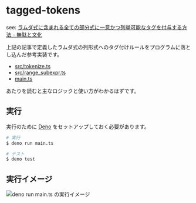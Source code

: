 # tagged-tokens

see: [ラムダ式に含まれる全ての部分式に一意かつ列挙可能なタグを付与する方法 - 無駄と文化]()

上記の記事で定義したラムダ式の列形式へのタグ付けルールをプログラムに落とし込んだ参考実装です。

- [src/tokenize.ts](https://github.com/todays-mitsui/tagged-tokens/blob/main/src/tokenize.ts)
- [src/range_subexpr.ts](https://github.com/todays-mitsui/tagged-tokens/blob/main/src/range_subexpr.ts)
- [main.ts](https://github.com/todays-mitsui/tagged-tokens/blob/main/main.ts)

あたりを読むと主なロジックと使い方がわかるはずです。

## 実行

実行のために [Deno](https://deno.com/) をセットアップしておく必要があります。

```sh
# 実行
$ deno run main.ts

# テスト
$ deno test
```

## 実行イメージ

![deno run main.ts の実行イメージ](https://github.com/todays-mitsui/tagged-tokens/assets/3040456/977f4329-0520-4e19-a485-7fba7ce32f31)
